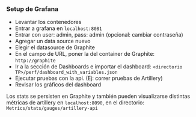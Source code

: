 ### Setup de Grafana

- Levantar los contenedores
- Entrar a grafana en `localhost:8081`
- Entrar con user: admin, pass: admin (opcional: cambiar contraseña)
- Agregar un data source nuevo
- Elegir el datasource de Graphite
- En el campo de URL, poner la del container de Graphite: `http://graphite`
- Ir a la sección de Dashboards e importar el dashboard: `<directorio TP>/perf/dashboard_with_variables.json`
- Ejecutar pruebas con la api. (Ej: correr pruebas de Artillery)
- Revisar los gráficos del dashboard

Los stats se persisten en Graphite y también pueden visualizarse distintas métricas de artillery en `localhost:8090`, en el directorio:
`Metrics/stats/gauges/artillery-api`